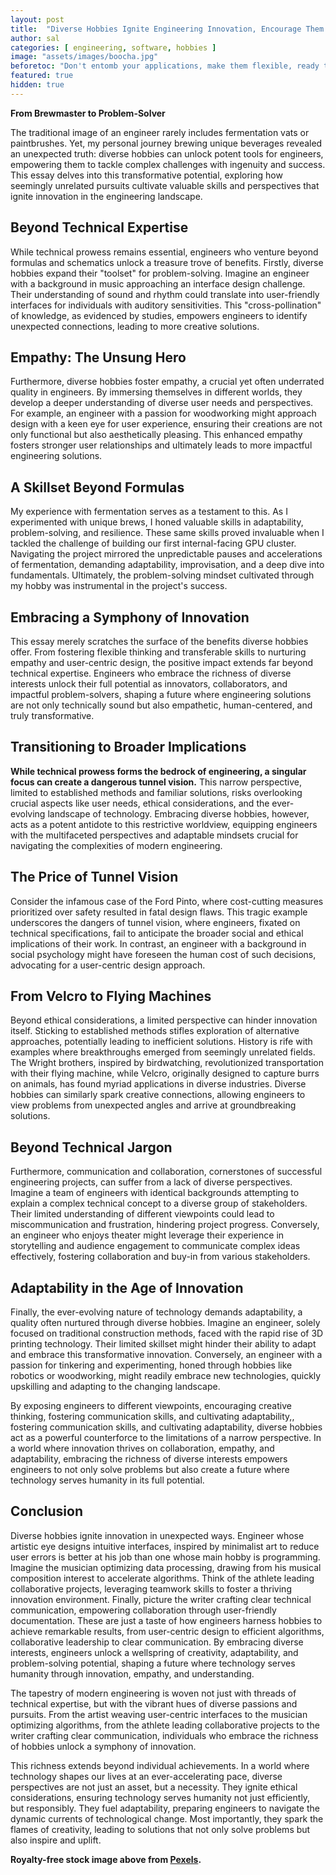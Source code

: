 ```yaml
---
layout: post
title:  "Diverse Hobbies Ignite Engineering Innovation, Encourage Them!"
author: sal
categories: [ engineering, software, hobbies ]
image: "assets/images/boocha.jpg"
beforetoc: "Don't entomb your applications, make them flexible, ready to make a change here and there. That way, they won't need an overhaul from scratch when the time comes."
featured: true
hidden: true
---
```


**From Brewmaster to Problem-Solver**

The traditional image of an engineer rarely includes fermentation vats or paintbrushes. Yet, my personal journey brewing unique beverages revealed an unexpected truth: diverse hobbies can unlock potent tools for engineers, empowering them to tackle complex challenges with ingenuity and success. This essay delves into this transformative potential, exploring how seemingly unrelated pursuits cultivate valuable skills and perspectives that ignite innovation in the engineering landscape.

## Beyond Technical Expertise

While technical prowess remains essential, engineers who venture beyond formulas and schematics unlock a treasure trove of benefits. Firstly, diverse hobbies expand their "toolset" for problem-solving. Imagine an engineer with a background in music approaching an interface design challenge. Their understanding of sound and rhythm could translate into user-friendly interfaces for individuals with auditory sensitivities. This "cross-pollination" of knowledge, as evidenced by studies, empowers engineers to identify unexpected connections, leading to more creative solutions.

## Empathy: The Unsung Hero

Furthermore, diverse hobbies foster empathy, a crucial yet often underrated quality in engineers. By immersing themselves in different worlds, they develop a deeper understanding of diverse user needs and perspectives. For example, an engineer with a passion for woodworking might approach design with a keen eye for user experience, ensuring their creations are not only functional but also aesthetically pleasing. This enhanced empathy fosters stronger user relationships and ultimately leads to more impactful engineering solutions.

## A Skillset Beyond Formulas

My experience with fermentation serves as a testament to this. As I experimented with unique brews, I honed valuable skills in adaptability, problem-solving, and resilience. These same skills proved invaluable when I tackled the challenge of building our first internal-facing GPU cluster. Navigating the project mirrored the unpredictable pauses and accelerations of fermentation, demanding adaptability, improvisation, and a deep dive into fundamentals. Ultimately, the problem-solving mindset cultivated through my hobby was instrumental in the project's success.

## Embracing a Symphony of Innovation

This essay merely scratches the surface of the benefits diverse hobbies offer. From fostering flexible thinking and transferable skills to nurturing empathy and user-centric design, the positive impact extends far beyond technical expertise. Engineers who embrace the richness of diverse interests unlock their full potential as innovators, collaborators, and impactful problem-solvers, shaping a future where engineering solutions are not only technically sound but also empathetic, human-centered, and truly transformative.


## Transitioning to Broader Implications

**While technical prowess forms the bedrock of engineering, a singular focus can create a dangerous tunnel vision.** This narrow perspective, limited to established methods and familiar solutions, risks overlooking crucial aspects like user needs, ethical considerations, and the ever-evolving landscape of technology. Embracing diverse hobbies, however, acts as a potent antidote to this restrictive worldview, equipping engineers with the multifaceted perspectives and adaptable mindsets crucial for navigating the complexities of modern engineering.

## The Price of Tunnel Vision

Consider the infamous case of the Ford Pinto, where cost-cutting measures prioritized over safety resulted in fatal design flaws. This tragic example underscores the dangers of tunnel vision, where engineers, fixated on technical specifications, fail to anticipate the broader social and ethical implications of their work. In contrast, an engineer with a background in social psychology might have foreseen the human cost of such decisions, advocating for a user-centric design approach.

## From Velcro to Flying Machines

Beyond ethical considerations, a limited perspective can hinder innovation itself. Sticking to established methods stifles exploration of alternative approaches, potentially leading to inefficient solutions. History is rife with examples where breakthroughs emerged from seemingly unrelated fields. The Wright brothers, inspired by birdwatching, revolutionized transportation with their flying machine, while Velcro, originally designed to capture burrs on animals, has found myriad applications in diverse industries. Diverse hobbies can similarly spark creative connections, allowing engineers to view problems from unexpected angles and arrive at groundbreaking solutions.

## Beyond Technical Jargon

Furthermore, communication and collaboration, cornerstones of successful engineering projects, can suffer from a lack of diverse perspectives. Imagine a team of engineers with identical backgrounds attempting to explain a complex technical concept to a diverse group of stakeholders. Their limited understanding of different viewpoints could lead to miscommunication and frustration, hindering project progress. Conversely, an engineer who enjoys theater might leverage their experience in storytelling and audience engagement to communicate complex ideas effectively, fostering collaboration and buy-in from various stakeholders.

## Adaptability in the Age of Innovation

Finally, the ever-evolving nature of technology demands adaptability, a quality often nurtured through diverse hobbies. Imagine an engineer, solely focused on traditional construction methods, faced with the rapid rise of 3D printing technology. Their limited skillset might hinder their ability to adapt and embrace this transformative innovation. Conversely, an engineer with a passion for tinkering and experimenting, honed through hobbies like robotics or woodworking, might readily embrace new technologies, quickly upskilling and adapting to the changing landscape.

By exposing engineers to different viewpoints, encouraging creative thinking, fostering communication skills, and cultivating adaptability,, fostering communication skills, and cultivating adaptability, diverse hobbies act as a powerful counterforce to the limitations of a narrow perspective. In a world where innovation thrives on collaboration, empathy, and adaptability, embracing the richness of diverse interests empowers engineers to not only solve problems but also create a future where technology serves humanity in its full potential.

## Conclusion
Diverse hobbies ignite innovation in unexpected ways. Engineer whose artistic eye designs intuitive interfaces, inspired by minimalist art to reduce user errors is better at his job than one whose main hobby is programming. Imagine the musician optimizing data processing, drawing from his musical composition interest to accelerate algorithms. Think of the athlete leading collaborative projects, leveraging teamwork skills to foster a thriving innovation environment. Finally, picture the writer crafting clear technical communication, empowering collaboration through user-friendly documentation. These are just a taste of how engineers harness hobbies to achieve remarkable results, from user-centric design to efficient algorithms, collaborative leadership to clear communication. By embracing diverse interests, engineers unlock a wellspring of creativity, adaptability, and problem-solving potential, shaping a future where technology serves humanity through innovation, empathy, and understanding.

The tapestry of modern engineering is woven not just with threads of technical expertise, but with the vibrant hues of diverse passions and pursuits. From the artist weaving user-centric interfaces to the musician optimizing algorithms, from the athlete leading collaborative projects to the writer crafting clear communication, individuals who embrace the richness of hobbies unlock a symphony of innovation.

This richness extends beyond individual achievements. In a world where technology shapes our lives at an ever-accelerating pace, diverse perspectives are not just an asset, but a necessity. They ignite ethical considerations, ensuring technology serves humanity not just efficiently, but responsibly. They fuel adaptability, preparing engineers to navigate the dynamic currents of technological change. Most importantly, they spark the flames of creativity, leading to solutions that not only solve problems but also inspire and uplift. 

__Royalty-free stock image above from [Pexels](https://www.pexels.com/).__